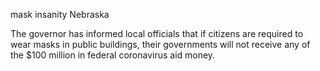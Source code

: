 mask insanity Nebraska

The governor has informed local officials that if citizens are required to wear masks in public buildings, their governments will not receive any of the $100 million in federal coronavirus aid money.